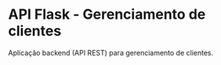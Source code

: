 # API Flask - Gerenciamento de clientes

Aplicação backend (API REST) para gerenciamento de clientes.